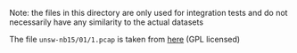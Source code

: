 Note: the files in this directory are only used for integration tests and do not necessarily have any similarity to the actual datasets

The file `unsw-nb15/01/1.pcap` is taken from [here](https://wiki.wireshark.org/SampleCaptures) (GPL licensed)
